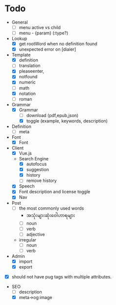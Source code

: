 # Todo

- General
  - [ ] menu active vs child
  - [ ] menu - {param} (:type?)

- Lookup
  - [x] get rootWord when no definition found
  - [x] unexpected error on [dialer]

- Template
  - [x] definition
  - [ ] translation
  - [x] pleaseenter,
  - [x] notfound
  - [x] numeric
  - [ ] math
  - [x] notation
  - [ ] roman

- Grammar
  - [x] Grammar
    - [ ] download (pdf,epub,json)
    - [x] toggle (example, keywords, description)

- Definition
  - [ ] meta

- Font
  - [x] Font

- Client
  - [x] Vue.js
  - Search Engine
    - [x] autofocus
    - [x] suggestion
    - [x] history
    - [ ] remove history
  - [x] Speech
  - [x] Font description and license toggle
  - [x] Nav

- Post
  - [ ] the most commonly used words
    - အသုံးများဆုံးဝေါဟာရများ
    - [ ] noun
    - [ ] verb
    - [ ] adjective
  - irregular
    - [ ] noun
    - [ ] verb

- Admin
  - [x] import
  - [x] export

- [x] should not have pug tags with multiple attributes.

- SEO
  - [ ] description
  - [x] meta->og:image
